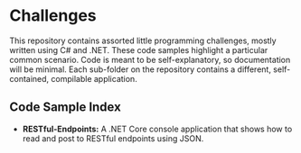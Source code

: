 # Challenges

This repository contains assorted little programming challenges, mostly written using C# and .NET. These code samples highlight a particular common scenario. Code is meant to be self-explanatory, so documentation will be minimal. Each sub-folder on the repository contains a different, self-contained, compilable application. 

## Code Sample Index

-  **RESTful-Endpoints:** A .NET Core console application that shows how to read and post to RESTful endpoints using JSON. 